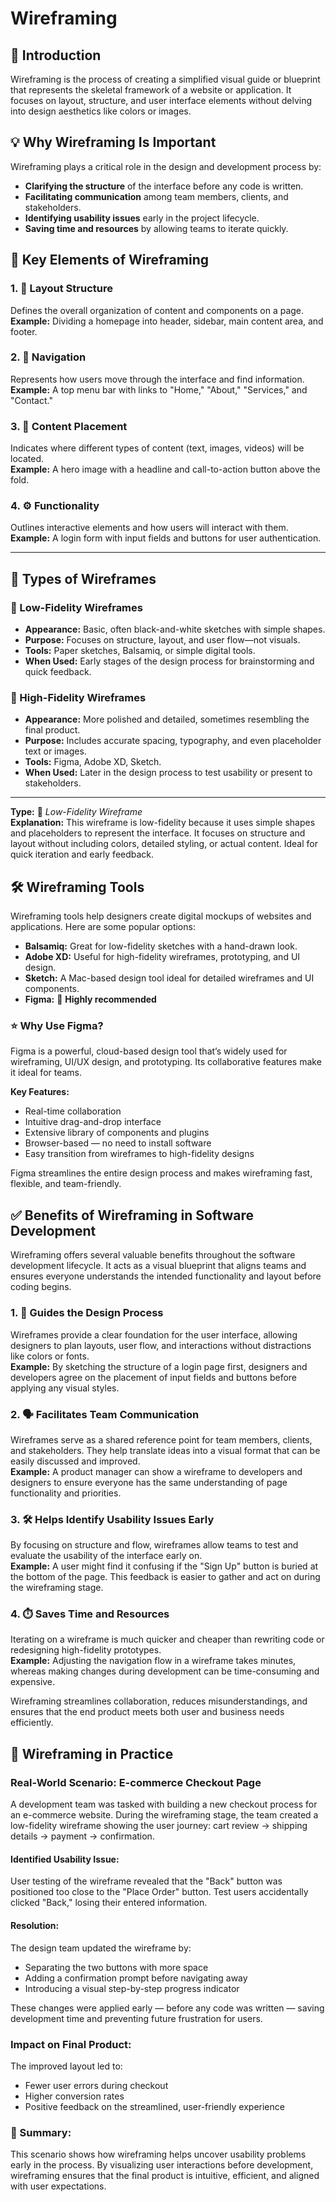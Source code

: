 # Wireframing

## 📌 Introduction

Wireframing is the process of creating a simplified visual guide or blueprint that represents the skeletal framework of a website or application. It focuses on layout, structure, and user interface elements without delving into design aesthetics like colors or images.

## 💡 Why Wireframing Is Important

Wireframing plays a critical role in the design and development process by:

- **Clarifying the structure** of the interface before any code is written.
- **Facilitating communication** among team members, clients, and stakeholders.
- **Identifying usability issues** early in the project lifecycle.
- **Saving time and resources** by allowing teams to iterate quickly.

## 🧩 Key Elements of Wireframing

### 1. 🧱 Layout Structure  
Defines the overall organization of content and components on a page.  
**Example:** Dividing a homepage into header, sidebar, main content area, and footer.

### 2. 🧭 Navigation  
Represents how users move through the interface and find information.  
**Example:** A top menu bar with links to "Home," "About," "Services," and "Contact."

### 3. 📝 Content Placement  
Indicates where different types of content (text, images, videos) will be located.  
**Example:** A hero image with a headline and call-to-action button above the fold.

### 4. ⚙️ Functionality  
Outlines interactive elements and how users will interact with them.  
**Example:** A login form with input fields and buttons for user authentication.

---

## 🧪 Types of Wireframes

### 🔹 Low-Fidelity Wireframes
- **Appearance:** Basic, often black-and-white sketches with simple shapes.
- **Purpose:** Focuses on structure, layout, and user flow—not visuals.
- **Tools:** Paper sketches, Balsamiq, or simple digital tools.
- **When Used:** Early stages of the design process for brainstorming and quick feedback.

### 🔸 High-Fidelity Wireframes
- **Appearance:** More polished and detailed, sometimes resembling the final product.
- **Purpose:** Includes accurate spacing, typography, and even placeholder text or images.
- **Tools:** Figma, Adobe XD, Sketch.
- **When Used:** Later in the design process to test usability or present to stakeholders.

---

**Type:** 🔹 *Low-Fidelity Wireframe*  
**Explanation:** This wireframe is low-fidelity because it uses simple shapes and placeholders to represent the interface. It focuses on structure and layout without including colors, detailed styling, or actual content. Ideal for quick iteration and early feedback.

## 🛠️ Wireframing Tools

Wireframing tools help designers create digital mockups of websites and applications. Here are some popular options:

- **Balsamiq:** Great for low-fidelity sketches with a hand-drawn look.  
- **Adobe XD:** Useful for high-fidelity wireframes, prototyping, and UI design.  
- **Sketch:** A Mac-based design tool ideal for detailed wireframes and UI components.  
- **Figma:** 🌟 **Highly recommended**

### ⭐ Why Use Figma?

Figma is a powerful, cloud-based design tool that’s widely used for wireframing, UI/UX design, and prototyping. Its collaborative features make it ideal for teams.

**Key Features:**
- Real-time collaboration
- Intuitive drag-and-drop interface
- Extensive library of components and plugins
- Browser-based — no need to install software
- Easy transition from wireframes to high-fidelity designs

Figma streamlines the entire design process and makes wireframing fast, flexible, and team-friendly.


## ✅ Benefits of Wireframing in Software Development

Wireframing offers several valuable benefits throughout the software development lifecycle. It acts as a visual blueprint that aligns teams and ensures everyone understands the intended functionality and layout before coding begins.

### 1. 🧭 Guides the Design Process  
Wireframes provide a clear foundation for the user interface, allowing designers to plan layouts, user flow, and interactions without distractions like colors or fonts.  
**Example:** By sketching the structure of a login page first, designers and developers agree on the placement of input fields and buttons before applying any visual styles.

### 2. 🗣️ Facilitates Team Communication  
Wireframes serve as a shared reference point for team members, clients, and stakeholders. They help translate ideas into a visual format that can be easily discussed and improved.  
**Example:** A product manager can show a wireframe to developers and designers to ensure everyone has the same understanding of page functionality and priorities.

### 3. 🛠️ Helps Identify Usability Issues Early  
By focusing on structure and flow, wireframes allow teams to test and evaluate the usability of the interface early on.  
**Example:** A user might find it confusing if the "Sign Up" button is buried at the bottom of the page. This feedback is easier to gather and act on during the wireframing stage.

### 4. ⏱️ Saves Time and Resources  
Iterating on a wireframe is much quicker and cheaper than rewriting code or redesigning high-fidelity prototypes.  
**Example:** Adjusting the navigation flow in a wireframe takes minutes, whereas making changes during development can be time-consuming and expensive.

Wireframing streamlines collaboration, reduces misunderstandings, and ensures that the end product meets both user and business needs efficiently.


## 🧪 Wireframing in Practice

### Real-World Scenario: E-commerce Checkout Page

A development team was tasked with building a new checkout process for an e-commerce website. During the wireframing stage, the team created a low-fidelity wireframe showing the user journey: cart review → shipping details → payment → confirmation.

#### Identified Usability Issue:
User testing of the wireframe revealed that the "Back" button was positioned too close to the "Place Order" button. Test users accidentally clicked "Back," losing their entered information.

#### Resolution:
The design team updated the wireframe by:
- Separating the two buttons with more space
- Adding a confirmation prompt before navigating away
- Introducing a visual step-by-step progress indicator

These changes were applied early — before any code was written — saving development time and preventing future frustration for users.

### Impact on Final Product:
The improved layout led to:
- Fewer user errors during checkout
- Higher conversion rates
- Positive feedback on the streamlined, user-friendly experience

### 🧩 Summary:
This scenario shows how wireframing helps uncover usability problems early in the process. By visualizing user interactions before development, wireframing ensures that the final product is intuitive, efficient, and aligned with user expectations.




